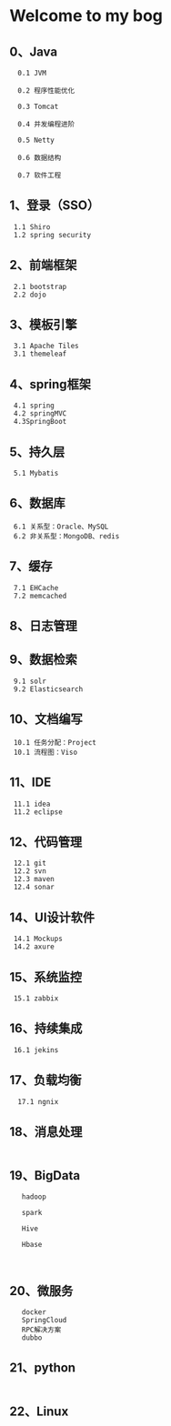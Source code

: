 # Welcome to my bog

## 0、Java
```
  0.1 JVM
  
  0.2 程序性能优化
  
  0.3 Tomcat
  
  0.4 并发编程进阶
  
  0.5 Netty
  
  0.6 数据结构
  
  0.7 软件工程
```

## 1、登录（SSO）
```
 1.1 Shiro
 1.2 spring security
```

## 2、前端框架
```
 2.1 bootstrap
 2.2 dojo
```

## 3、模板引擎
```
 3.1 Apache Tiles
 3.1 themeleaf
```

## 4、spring框架
```
 4.1 spring 
 4.2 springMVC 
 4.3SpringBoot
```

## 5、持久层
```
 5.1 Mybatis
```

## 6、数据库
```
 6.1 关系型：Oracle、MySQL
 6.2 非关系型：MongoDB、redis
```

## 7、缓存
```
 7.1 EHCache
 7.2 memcached
```

## 8、日志管理

## 9、数据检索
```
 9.1 solr
 9.2 Elasticsearch 
```

## 10、文档编写
```
 10.1 任务分配：Project
 10.1 流程图：Viso
```
## 11、IDE
```
 11.1 idea
 11.2 eclipse
```

## 12、代码管理
```
 12.1 git
 12.2 svn
 12.3 maven
 12.4 sonar
```

## 14、UI设计软件
```
 14.1 Mockups
 14.2 axure
```

## 15、系统监控
```
 15.1 zabbix
```

## 16、持续集成
```
 16.1 jekins
```

## 17、负载均衡
```
  17.1 ngnix 
```
## 18、消息处理
```
```

## 19、BigData
```
   hadoop 

   spark

   Hive

   Hbase
   
   
```

## 20、微服务
```
   docker 
   SpringCloud
   RPC解决方案
   dubbo
```

## 21、python
```
```

## 22、Linux
```
```

